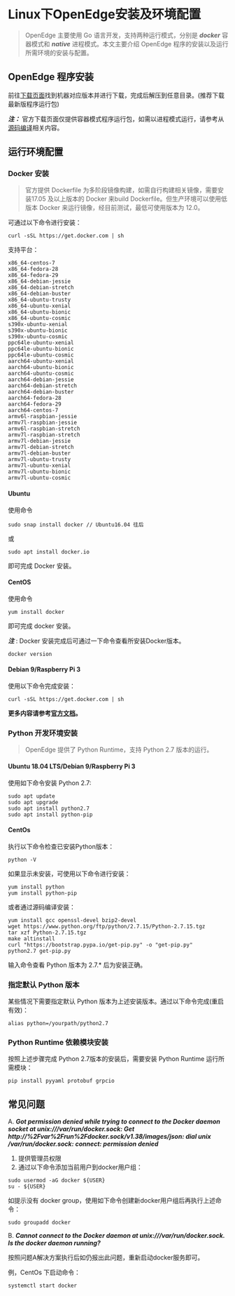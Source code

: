 # Linux下OpenEdge安装及环境配置

> OpenEdge 主要使用 Go 语言开发，支持两种运行模式，分别是 ***docker*** 容器模式和 ***native*** 进程模式。本文主要介绍 OpenEdge 程序的安装以及运行所需环境的安装与配置。

## OpenEdge 程序安装

前往[下载页面](https://github.com/baidu/openedge/releases)找到机器对应版本并进行下载，完成后解压到任意目录。(推荐下载最新版程序运行包)

***注：*** 官方下载页面仅提供容器模式程序运行包，如需以进程模式运行，请参考从[源码编译](./Source.md)相关内容。

## 运行环境配置

### Docker 安装

> 官方提供 Dockerfile 为多阶段镜像构建，如需自行构建相关镜像，需要安装17.05 及以上版本的 Docker 来build Dockerfile。但生产环境可以使用低版本 Docker 来运行镜像，经目前测试，最低可使用版本为 12.0。

可通过以下命令进行安装：

```shell
curl -sSL https://get.docker.com | sh
```

支持平台：

```
x86_64-centos-7
x86_64-fedora-28
x86_64-fedora-29
x86_64-debian-jessie
x86_64-debian-stretch
x86_64-debian-buster
x86_64-ubuntu-trusty
x86_64-ubuntu-xenial
x86_64-ubuntu-bionic
x86_64-ubuntu-cosmic
s390x-ubuntu-xenial
s390x-ubuntu-bionic
s390x-ubuntu-cosmic
ppc64le-ubuntu-xenial
ppc64le-ubuntu-bionic
ppc64le-ubuntu-cosmic
aarch64-ubuntu-xenial
aarch64-ubuntu-bionic
aarch64-ubuntu-cosmic
aarch64-debian-jessie
aarch64-debian-stretch
aarch64-debian-buster
aarch64-fedora-28
aarch64-fedora-29
aarch64-centos-7
armv6l-raspbian-jessie
armv7l-raspbian-jessie
armv6l-raspbian-stretch
armv7l-raspbian-stretch
armv7l-debian-jessie
armv7l-debian-stretch
armv7l-debian-buster
armv7l-ubuntu-trusty
armv7l-ubuntu-xenial
armv7l-ubuntu-bionic
armv7l-ubuntu-cosmic
```

#### Ubuntu

使用命令

```shell
sudo snap install docker // Ubuntu16.04 往后
```

或

```shell
sudo apt install docker.io
```

即可完成 Docker 安装。

#### CentOS

使用命令

```shell
yum install docker
```

即可完成 docker 安装。

***注*** : Docker 安装完成后可通过一下命令查看所安装Docker版本。

```shell
docker version
```

#### Debian 9/Raspberry Pi 3

使用以下命令完成安装：

```shell
curl -sSL https://get.docker.com | sh
```

**更多内容请参考[官方文档](https://docs.docker.com/install/)。**

### Python 开发环境安装

> OpenEdge 提供了 Python Runtime，支持 Python 2.7 版本的运行。

#### Ubuntu 18.04 LTS/Debian 9/Raspberry Pi 3

使用如下命令安装 Python 2.7:

```shell
sudo apt update
sudo apt upgrade
sudo apt install python2.7
sudo apt install python-pip
```

#### CentOs 

执行以下命令检查已安装Python版本：

```shell
python -V
```

如果显示未安装，可使用以下命令进行安装：

```shell
yum install python
yum install python-pip
```

或者通过源码编译安装：

```shell
yum install gcc openssl-devel bzip2-devel
wget https://www.python.org/ftp/python/2.7.15/Python-2.7.15.tgz
tar xzf Python-2.7.15.tgz
make altinstall
curl "https://bootstrap.pypa.io/get-pip.py" -o "get-pip.py"
python2.7 get-pip.py
```

输入命令查看 Python 版本为 2.7.* 后为安装正确。

### 指定默认 Python 版本

某些情况下需要指定默认 Python 版本为上述安装版本。通过以下命令完成(重启有效)：

```shell
alias python=/yourpath/python2.7
```

### Python Runtime 依赖模块安装

按照上述步骤完成 Python 2.7版本的安装后，需要安装 Python Runtime 运行所需模块：

```shell
pip install pyyaml protobuf grpcio
```

## 常见问题

A. ***Got permission denied while trying to connect to the Docker daemon socket at unix:///var/run/docker.sock: Get http://%2Fvar%2Frun%2Fdocker.sock/v1.38/images/json: dial unix /var/run/docker.sock: connect: permission denied***

1. 提供管理员权限
2. 通过以下命令添加当前用户到docker用户组：

```shell
sudo usermod -aG docker ${USER}
su - ${USER}
``` 

如提示没有 docker group，使用如下命令创建新docker用户组后再执行上述命令：

```shell
sudo groupadd docker
```

B. ***Cannot connect to the Docker daemon at unix:///var/run/docker.sock. Is the docker daemon running?***

按照问题A解决方案执行后如仍报出此问题，重新启动docker服务即可。

例，CentOs 下启动命令：

```shell
systemctl start docker
```

